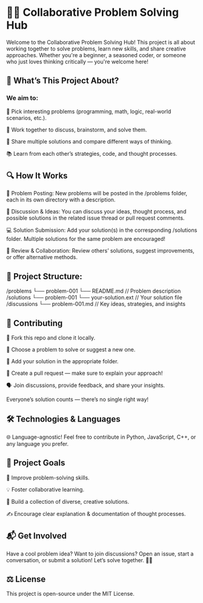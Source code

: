 # 🚀✨ Collaborative Problem Solving Hub

Welcome to the Collaborative Problem Solving Hub!
This project is all about working together to solve problems, learn new skills, and share creative approaches. Whether you're a beginner, a seasoned coder, or someone who just loves thinking critically — you're welcome here!

## 📝 What’s This Project About?

### We aim to:

🧠 Pick interesting problems (programming, math, logic, real-world scenarios, etc.).

🤝 Work together to discuss, brainstorm, and solve them.

🔄 Share multiple solutions and compare different ways of thinking.

📚 Learn from each other’s strategies, code, and thought processes.

## 🔍 How It Works

📄 Problem Posting:
New problems will be posted in the /problems folder, each in its own directory with a description.

💬 Discussion & Ideas:
You can discuss your ideas, thought process, and possible solutions in the related issue thread or pull request comments.

💻 Solution Submission:
Add your solution(s) in the corresponding /solutions folder. Multiple solutions for the same problem are encouraged!

🧐 Review & Collaboration:
Review others’ solutions, suggest improvements, or offer alternative methods.

## 📁 Project Structure:
/problems
    └── problem-001
         └── README.md  // Problem description
/solutions
    └── problem-001
         └── your-solution.ext  // Your solution file
/discussions
    └── problem-001.md  // Key ideas, strategies, and insights

## 🌟 Contributing
🍴 Fork this repo and clone it locally.

🎯 Choose a problem to solve or suggest a new one.

📂 Add your solution in the appropriate folder.

🔀 Create a pull request — make sure to explain your approach!

🗣️ Join discussions, provide feedback, and share your insights.

Everyone’s solution counts — there’s no single right way!

## 🛠️ Technologies & Languages
🌐 Language-agnostic!
Feel free to contribute in Python, JavaScript, C++, or any language you prefer.

## 🎯 Project Goals
🚀 Improve problem-solving skills.

💡 Foster collaborative learning.

🌱 Build a collection of diverse, creative solutions.

✍️ Encourage clear explanation & documentation of thought processes.

## 📬 Get Involved
Have a cool problem idea? Want to join discussions?
Open an issue, start a conversation, or submit a solution!
Let’s solve together. 💪✨

## ⚖️ License
This project is open-source under the MIT License.

